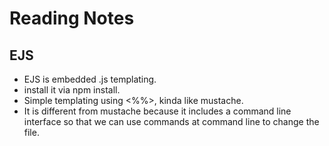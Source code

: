# Reading Notes
## EJS

* EJS is embedded .js templating.
* install it via npm install.
* Simple templating using <%%>, kinda like mustache. 
* It is different from mustache because it includes a command line interface so that we can use commands at command line to change the file. 